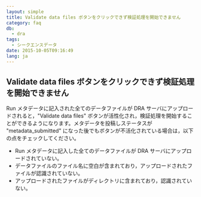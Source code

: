 ```yaml
---
layout: simple
title: Validate data files ボタンをクリックできず検証処理を開始できません
category: faq
db:
  - dra
tags: 
  - シークエンスデータ
date: 2015-10-05T09:16:49
lang: ja
---
```


## Validate data files ボタンをクリックできず検証処理を開始できません

Run メタデータに記入された全てのデータファイルが DRA サーバにアップロードされると，"Validate data files" ボタンが活性化され，検証処理を開始することができるようになります。メタデータを投稿しステータスが "metadata_submitted" になった後でもボタンが不活化されている場合は，以下の点をチェックしてください。
<div class="sub_index">
  <ul class="disc">
    <li>Run メタデータに記入した全てのデータファイルが DRA サーバにアップロードされていない。</li>
    <li>データファイルのファイル名に空白が含まれており，アップロードされたファイルが認識されていない。</li>
    <li>アップロードされたファイルがディレクトリに含まれており，認識されていない。</li>
  </ul>
</div>